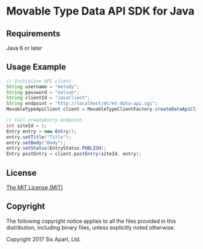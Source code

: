 # Movable Type Data API SDK for Java

## Requirements
Java 6 or later

## Usage Example
```java
// Initialize API client.
String username = "melody";
String password = "nelson";
String clientId = "JavaClient";
String endpoint = "http://localhost/mt/mt-data-api.cgi";
MovableTypeApiClient client = MovableTypeClientFactory.createDataApiClient(username, password, clientId, endpoint);

// Call createEntry endpoint.
int siteId = 1;
Entry entry = new Entry();
entry.setTitle("Title");
entry.setBody("Body");
entry.setStatus(EntryStatus.PUBLISH);
Entry postEntry = client.postEntry(siteId, entry);
```

## License
[The MIT License (MIT)](./LICENSE.txt)

## Copyright
The following copyright notice applies to all the files provided in this distribution, including binary files, unless explicitly noted otherwise.

Copyright 2017 Six Apart, Ltd.
